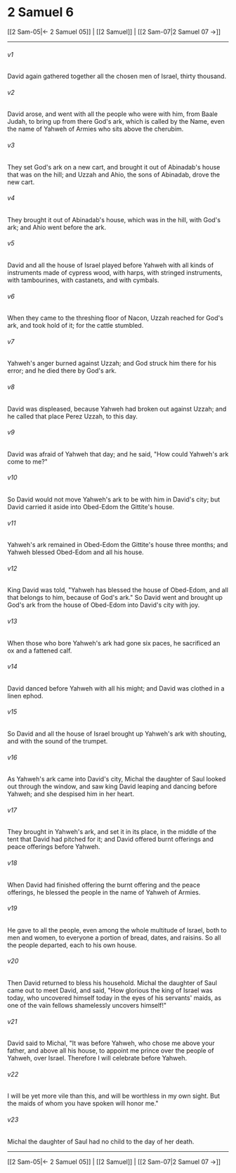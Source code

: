 # 2 Samuel 6

[[2 Sam-05|← 2 Samuel 05]] | [[2 Samuel]] | [[2 Sam-07|2 Samuel 07 →]]
***



###### v1 
David again gathered together all the chosen men of Israel, thirty thousand. 

###### v2 
David arose, and went with all the people who were with him, from Baale Judah, to bring up from there God's ark, which is called by the Name, even the name of Yahweh of Armies who sits above the cherubim. 

###### v3 
They set God's ark on a new cart, and brought it out of Abinadab's house that was on the hill; and Uzzah and Ahio, the sons of Abinadab, drove the new cart. 

###### v4 
They brought it out of Abinadab's house, which was in the hill, with God's ark; and Ahio went before the ark. 

###### v5 
David and all the house of Israel played before Yahweh with all kinds of instruments made of cypress wood, with harps, with stringed instruments, with tambourines, with castanets, and with cymbals. 

###### v6 
When they came to the threshing floor of Nacon, Uzzah reached for God's ark, and took hold of it; for the cattle stumbled. 

###### v7 
Yahweh's anger burned against Uzzah; and God struck him there for his error; and he died there by God's ark. 

###### v8 
David was displeased, because Yahweh had broken out against Uzzah; and he called that place Perez Uzzah, to this day. 

###### v9 
David was afraid of Yahweh that day; and he said, "How could Yahweh's ark come to me?" 

###### v10 
So David would not move Yahweh's ark to be with him in David's city; but David carried it aside into Obed-Edom the Gittite's house. 

###### v11 
Yahweh's ark remained in Obed-Edom the Gittite's house three months; and Yahweh blessed Obed-Edom and all his house. 

###### v12 
King David was told, "Yahweh has blessed the house of Obed-Edom, and all that belongs to him, because of God's ark." So David went and brought up God's ark from the house of Obed-Edom into David's city with joy. 

###### v13 
When those who bore Yahweh's ark had gone six paces, he sacrificed an ox and a fattened calf. 

###### v14 
David danced before Yahweh with all his might; and David was clothed in a linen ephod. 

###### v15 
So David and all the house of Israel brought up Yahweh's ark with shouting, and with the sound of the trumpet. 

###### v16 
As Yahweh's ark came into David's city, Michal the daughter of Saul looked out through the window, and saw king David leaping and dancing before Yahweh; and she despised him in her heart. 

###### v17 
They brought in Yahweh's ark, and set it in its place, in the middle of the tent that David had pitched for it; and David offered burnt offerings and peace offerings before Yahweh. 

###### v18 
When David had finished offering the burnt offering and the peace offerings, he blessed the people in the name of Yahweh of Armies. 

###### v19 
He gave to all the people, even among the whole multitude of Israel, both to men and women, to everyone a portion of bread, dates, and raisins. So all the people departed, each to his own house. 

###### v20 
Then David returned to bless his household. Michal the daughter of Saul came out to meet David, and said, "How glorious the king of Israel was today, who uncovered himself today in the eyes of his servants' maids, as one of the vain fellows shamelessly uncovers himself!" 

###### v21 
David said to Michal, "It was before Yahweh, who chose me above your father, and above all his house, to appoint me prince over the people of Yahweh, over Israel. Therefore I will celebrate before Yahweh. 

###### v22 
I will be yet more vile than this, and will be worthless in my own sight. But the maids of whom you have spoken will honor me." 

###### v23 
Michal the daughter of Saul had no child to the day of her death.

***
[[2 Sam-05|← 2 Samuel 05]] | [[2 Samuel]] | [[2 Sam-07|2 Samuel 07 →]]
